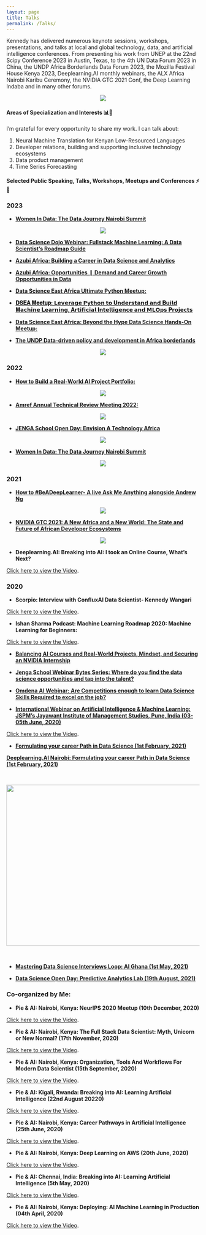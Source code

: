 ```yaml
---
layout: page
title: Talks 
permalink: /Talks/
---
```


Kennedy has delivered numerous keynote sessions, workshops, presentations, and talks at local and global technology, data, and artificial intelligence conferences. From presenting his work from UNEP at the 22nd Scipy Conference 2023 in Austin, Texas, to the 4th UN Data Forum 2023 in China, the UNDP Africa Borderlands Data Forum 2023, the Mozilla Festival House Kenya 2023, Deeplearning.AI monthly webinars, the ALX Africa Nairobi Karibu Ceremony, the NVIDIA GTC 2021 Conf, the Deep Learning Indaba and in many other forums.

<center>
  <figure>
    <img src="https://raw.githubusercontent.com/kennedykwangari/kennedykwangari.github.io/master/images/undp.jpg">
      </figure>
</center>

#### Areas of Specialization and Interests 📊🤖

I’m grateful for every opportunity to share my work. I can talk about:

1.	Neural Machine Translation for Kenyan Low-Resourced Languages
2.	Developer relations, building and supporting inclusive technology ecosystems
3.	Data product management
4.	Time Series Forecasting

#### Selected Public Speaking, Talks, Workshops, Meetups and Conferences ⚡🧠

### 2023

- [**Women In Data: The Data Journey Nairobi Summit**](https://twitter.com/womenindataorg/status/1674713197482213377?t=7N0g9mX5Q73vhKFizMk2GA&s=19)

<center>
  <figure>
    <img src="https://raw.githubusercontent.com/kennedykwangari/kennedykwangari.github.io/master/images/kennedynairobi.jpg">
      </figure>
</center>

- [**Data Science Dojo Webinar: Fullstack Machine Learning: A Data Scientist’s  Roadmap Guide**](https://twitter.com/DataScienceDojo/status/1676654430668595201?t=eObnAZp92Ua_-oXxl-ixMA&s=19)

- [**Azubi Africa: Building a Career in Data Science and Analytics**](https://twitter.com/AzubiAfrica/status/1651156723468496907?t=0EwB9XeRjepdXSLMxn1_mQ&s=19)

- [**Azubi Africa: Opportunities ❙ Demand and Career Growth Opportunities in Data**](https://twitter.com/AzubiAfrica/status/1676181044058357762?t=Y4hZewdK-2Qwq5PTaED16w&s=19)

- [**Data Science East Africa Ultimate Python Meetup:**](https://twitter.com/DSEAfrica/status/1534088867422384128?t=fcMhCt88mLkxTRvL7FRrqQ&s=19)
  
- [**𝐃𝐒𝐄𝐀 𝐌𝐞𝐞𝐭𝐮𝐩: 𝗟𝗲𝘃𝗲𝗿𝗮𝗴𝗲 𝗣𝘆𝘁𝗵𝗼𝗻 𝘁𝗼 𝐔𝗻𝗱𝗲𝗿𝘀𝘁𝗮𝗻𝗱 𝗮𝗻𝗱 𝐁𝘂𝗶𝗹𝗱 𝐌𝗮𝗰𝗵𝗶𝗻𝗲 𝐋𝗲𝗮𝗿𝗻𝗶𝗻𝗴, 𝐀𝗿𝘁𝗶𝗳𝗶𝗰𝗶𝗮𝗹 𝐈𝗻𝘁𝗲𝗹𝗹𝗶𝗴𝗲𝗻𝗰𝗲 𝗮𝗻𝗱 𝗠𝗟𝗢𝗽𝘀 𝐏𝗿𝗼𝗷𝗲𝗰𝘁𝘀**](https://twitter.com/DSEAfrica/status/1539263687453712384?t=QKZbylNe6VmWasrUiaodvw&s=19)

- [**Data Science East Africa: Beyond the Hype Data Science Hands-On Meetup:**](https://twitter.com/LuxDevHQ/status/1637790023570292738?t=XIrN_7NNGBWr7P8_5XT9zQ&s=19)


- [**The UNDP Data-driven policy and development in Africa borderlands**](https://www.undp.org/africa/africa-borderlands-centre/blog/data-driven-policy-and-development-africa-borderlands)

<center>
  <figure>
    <img src="https://raw.githubusercontent.com/kennedykwangari/kennedykwangari.github.io/master/images/kennedydata3.jpg">
      </figure>
</center>


### 2022

- [**How to Build a Real-World AI Project Portfolio:**](https://www.youtube.com/live/ctpl3PMU-B4?si=zBoY2-d5SFufz_tP)

<center>
  <figure>
    <img src="https://raw.githubusercontent.com/kennedykwangari/kennedykwangari.github.io/master/images/kennedydli2022.jpg">
      </figure>
</center>


- [**Amref Annual Technical Review Meeting 2022:**](https://twitter.com/Amref_Kenya/status/1585105307185082368?t=eTx6oJIy8fR12NU2qmik0Q&s=19)

<center>
  <figure>
    <img src="https://raw.githubusercontent.com/kennedykwangari/kennedykwangari.github.io/master/images/kennedyamref.jpg">
      </figure>
</center>



- [**JENGA School Open Day: Envision A Technology Africa**](https://twitter.com/JENGASchool/status/1547980414647558144?t=H2-WIXRqRAXCqm_Ji6h4TQ&s=19)

<center>
  <figure>
    <img src="https://raw.githubusercontent.com/kennedykwangari/kennedykwangari.github.io/master/images/kennedyjenga.jpg">
      </figure>
</center>


- [**Women In Data: The Data Journey Nairobi Summit**](https://twitter.com/womenindataorg/status/1674713197482213377?t=7N0g9mX5Q73vhKFizMk2GA&s=19)

<center>
  <figure>
    <img src="https://raw.githubusercontent.com/kennedykwangari/kennedykwangari.github.io/master/images/omdena.jpg">
      </figure>
</center>


### 2021

- [**How to #BeADeepLearner- A live Ask Me Anything alongside Andrew Ng**](https://www.eventbrite.com/e/how-to-beadeeplearner-a-live-ask-me-anything-tickets-228151977707?aff=ebdsoporgprofile)

<center>
  <figure>
    <img src="https://raw.githubusercontent.com/kennedykwangari/kennedykwangari.github.io/master/images/dli.jfif">
      </figure>
</center>

- [**NVIDIA GTC 2021:   A New Africa and a New World: The State and Future of African Developer Ecosystems**](https://www.nvidia.cn/on-demand/session/gtcspring21-e32500/?playlistId=playList-efd5379e-ca6f-4121-b375-37db43c0b3dd)

<center>
  <figure>
    <img src="https://raw.githubusercontent.com/kennedykwangari/kennedykwangari.github.io/master/images/nvidia.jpg">
      </figure>
</center>


 - **Deeplearning.AI:  Breaking into AI: I took an Online Course, What’s Next?**
<p> <a href="https://www.youtube.com/watch?v=QSLh7CUEfXA">Click here to view the Video</a>.</p>

### 2020

- **Scorpio: Interview with ConfluxAI Data Scientist- Kennedy Wangari**
<p> <a href="https://www.youtube.com/watch?v=DsYCAUrxutc">Click here to view the Video</a>.</p>


- **Ishan Sharma Podcast: Machine Learning Roadmap 2020: Machine Learning for Beginners:**
<p> <a href="https://www.youtube.com/watch?v=1ipW1sVIwiM">Click here to view the Video</a>.</p>


- [**Balancing AI Courses and Real-World Projects, Mindset, and Securing an NVIDIA Internship**](https://omdena.com/blog/nvidia-ai/)


- [**Jenga School Webinar Bytes Series: Where do you find the data science opportunities and tap into the talent?**](https://twitter.com/JENGASchool/status/1323675680077471745/photo/1)



- [**Omdena AI Webinar: Are Competitions enough to learn Data Science Skills Required to excel on the job?**](https://omdena.com/blog/data-science-skills-required/)


- [**International Webinar on Artificial Intelligence & Machine Learning: JSPM’s Jayawant Institute of Management Studies, Pune, India (03-05th June, 2020)**](https://www.facebook.com/jspmjims/posts/international-webinar-on-ai-machine-learning-jspms-jayawant-institute-of-managem/3307946485891445/)

<p> <a href="https://www.youtube.com/watch?v=gK622zgDcOI">Click here to view the Video</a>.</p>



 
- [**Formulating your career Path in Data Science (1st February, 2021)**](https://medium.com/@grivineochieng/first-pie-ai-meetup-kenya-c6dd756929b1)

[**Deeplearning.AI Nairobi: Formulating your career Path in Data Science (1st February, 2021)**](https://www.deeplearning.ai/event/pie-ai-juja/)

&nbsp;
<p align="center">
  <img width="540" height="420" src="https://raw.githubusercontent.com/kennedykwangari/kennedykwangari.github.io/master/images/kwangarinairobi.jpeg">
</p>
&nbsp;

- [**Mastering Data Science Interviews Loop: AI Ghana (1st May, 2021)**](https://twitter.com/AIGhana1/status/1386966310601609216)


- [**Data Science Open Day: Predictive Analytics Lab (19th August, 2021)**](https://www.facebook.com/predictiveanalyticske/photos/a.1273856936066227/4258488207603070/)



### Co-organized by Me:


- **Pie & AI: Nairobi, Kenya: NeurIPS 2020 Meetup (10th December, 2020)**
<p> <a href="https://www.youtube.com/watch?v=um73FhxAjBs">Click here to view the Video</a>.</p>



- **Pie & AI: Nairobi, Kenya: The Full Stack Data Scientist: Myth, Unicorn or New Normal? (17th November, 2020)**
<p> <a href="https://www.youtube.com/watch?v=bGzF2oi-veE">Click here to view the Video</a>.</p>



 - **Pie & AI: Nairobi, Kenya: Organization, Tools And Workflows For Modern Data Scientist (15th September, 2020)**
<p> <a href="https://www.youtube.com/watch?v=YoS69_4zWHQ">Click here to view the Video</a>.</p>



- **Pie & AI: Kigali, Rwanda: Breaking into AI: Learning Artificial Intelligence (22nd August 20220)**
<p> <a href="https://www.youtube.com/watch?v=zVwl3MYomy4">Click here to view the Video</a>.</p>



- **Pie & AI: Nairobi, Kenya: Career Pathways in Artificial Intelligence (25th June, 2020)**
<p> <a href="https://www.youtube.com/watch?v=ijYJF0V77PA">Click here to view the Video</a>.</p>



- **Pie & AI: Nairobi, Kenya: Deep Learning on AWS (20th June, 2020)**
<p> <a href="https://www.youtube.com/watch?v=xMULvvj9RdM">Click here to view the Video</a>.</p>



 - **Pie & AI: Chennai, India: Breaking into AI: Learning Artificial Intelligence (5th May, 2020)**
<p> <a href="https://www.youtube.com/watch?v=xJYlQ8XgFdk">Click here to view the Video</a>.</p>



- **Pie & AI: Nairobi, Kenya: Deploying: AI Machine Learning in Production (04th April, 2020)**
<p> <a href="https://www.youtube.com/watch?v=LNtQvnDxsew&t=4s">Click here to view the Video</a>.</p>

